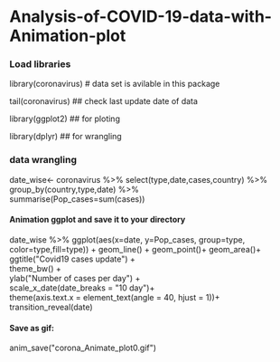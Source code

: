 # Analysis-of-COVID-19-data-with-Animation-plot


### Load libraries ###

library(coronavirus) # data set is avilable in this package

tail(coronavirus) ## check last update date of data

library(ggplot2) ## for ploting 

library(dplyr)   ## for wrangling

###  data wrangling

date_wise<- coronavirus  %>% select(type,date,cases,country) %>%  
                                  group_by(country,type,date) %>%                                   
                                  summarise(Pop_cases=sum(cases))

#### Animation ggplot and save it to your directory 


date_wise %>% ggplot(aes(x=date, y=Pop_cases, group=type, color=type,fill=type)) +
                     geom_line() + geom_point()+ geom_area()+                     
                     ggtitle("Covid19 cases update") +                     
                     theme_bw() +                     
                     ylab("Number of cases per day") +                     
                     scale_x_date(date_breaks = "10 day")+                     
                     theme(axis.text.x = element_text(angle = 40, hjust = 1))+                     
                     transition_reveal(date)
                    

#### Save as gif:

anim_save("corona_Animate_plot0.gif")
